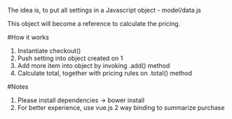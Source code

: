 The idea is, to put all settings in a Javascript object - model/data.js

This object will become a reference to calculate the pricing.

#How it works
1. Instantiate checkout()
2. Push setting into object created on 1
3. Add more item into object by invoking .add() method
4. Calculate total, together with pricing rules on .total() method

#Notes
1. Please install dependencies -> bower install
2. For better experience, use vue.js 2 way binding to summarize purchase